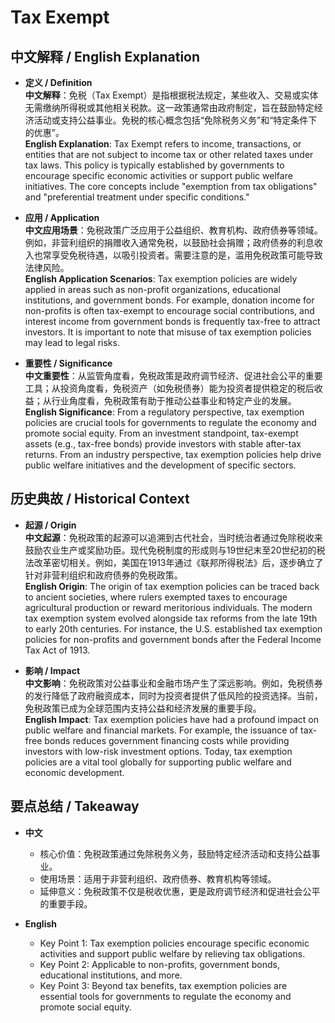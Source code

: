 # Tax Exempt

## 中文解释 / English Explanation

* **定义 / Definition**  
  **中文解释**：免税（Tax Exempt）是指根据税法规定，某些收入、交易或实体无需缴纳所得税或其他相关税款。这一政策通常由政府制定，旨在鼓励特定经济活动或支持公益事业。免税的核心概念包括“免除税务义务”和“特定条件下的优惠”。  
  **English Explanation**: Tax Exempt refers to income, transactions, or entities that are not subject to income tax or other related taxes under tax laws. This policy is typically established by governments to encourage specific economic activities or support public welfare initiatives. The core concepts include "exemption from tax obligations" and "preferential treatment under specific conditions."

* **应用 / Application**  
  **中文应用场景**：免税政策广泛应用于公益组织、教育机构、政府债券等领域。例如，非营利组织的捐赠收入通常免税，以鼓励社会捐赠；政府债券的利息收入也常享受免税待遇，以吸引投资者。需要注意的是，滥用免税政策可能导致法律风险。  
  **English Application Scenarios**: Tax exemption policies are widely applied in areas such as non-profit organizations, educational institutions, and government bonds. For example, donation income for non-profits is often tax-exempt to encourage social contributions, and interest income from government bonds is frequently tax-free to attract investors. It is important to note that misuse of tax exemption policies may lead to legal risks.

* **重要性 / Significance**  
  **中文重要性**：从监管角度看，免税政策是政府调节经济、促进社会公平的重要工具；从投资角度看，免税资产（如免税债券）能为投资者提供稳定的税后收益；从行业角度看，免税政策有助于推动公益事业和特定产业的发展。  
  **English Significance**: From a regulatory perspective, tax exemption policies are crucial tools for governments to regulate the economy and promote social equity. From an investment standpoint, tax-exempt assets (e.g., tax-free bonds) provide investors with stable after-tax returns. From an industry perspective, tax exemption policies help drive public welfare initiatives and the development of specific sectors.

## 历史典故 / Historical Context

* **起源 / Origin**  
  **中文起源**：免税政策的起源可以追溯到古代社会，当时统治者通过免除税收来鼓励农业生产或奖励功臣。现代免税制度的形成则与19世纪末至20世纪初的税法改革密切相关。例如，美国在1913年通过《联邦所得税法》后，逐步确立了针对非营利组织和政府债券的免税政策。  
  **English Origin**: The origin of tax exemption policies can be traced back to ancient societies, where rulers exempted taxes to encourage agricultural production or reward meritorious individuals. The modern tax exemption system evolved alongside tax reforms from the late 19th to early 20th centuries. For instance, the U.S. established tax exemption policies for non-profits and government bonds after the Federal Income Tax Act of 1913.

* **影响 / Impact**  
  **中文影响**：免税政策对公益事业和金融市场产生了深远影响。例如，免税债券的发行降低了政府融资成本，同时为投资者提供了低风险的投资选择。当前，免税政策已成为全球范围内支持公益和经济发展的重要手段。  
  **English Impact**: Tax exemption policies have had a profound impact on public welfare and financial markets. For example, the issuance of tax-free bonds reduces government financing costs while providing investors with low-risk investment options. Today, tax exemption policies are a vital tool globally for supporting public welfare and economic development.

## 要点总结 / Takeaway

* **中文**  
  - 核心价值：免税政策通过免除税务义务，鼓励特定经济活动和支持公益事业。  
  - 使用场景：适用于非营利组织、政府债券、教育机构等领域。  
  - 延伸意义：免税政策不仅是税收优惠，更是政府调节经济和促进社会公平的重要手段。  

* **English**  
  - Key Point 1: Tax exemption policies encourage specific economic activities and support public welfare by relieving tax obligations.  
  - Key Point 2: Applicable to non-profits, government bonds, educational institutions, and more.  
  - Key Point 3: Beyond tax benefits, tax exemption policies are essential tools for governments to regulate the economy and promote social equity.